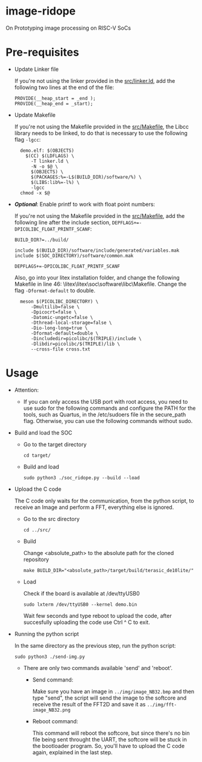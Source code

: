 # image-ridope
On Prototyping image processing on RISC-V SoCs

# Pre-requisites

- Update Linker file

  If you're not using the linker provided in the [src/linker.ld](src/linker.ld), add the following two lines at the end of the file:
  ```
  PROVIDE(__heap_start = _end );
  PROVIDE(__heap_end = _start);
  ```
  
- Update Makefile

  If you're not using the Makefile provided in the [src/Makefile](src/Makefile), the Libcc library needs to be linked, to do that is necessary to use the following flag `-lgcc`:
  
  ```
    demo.elf: $(OBJECTS)
	  $(CC) $(LDFLAGS) \
		-T linker.ld \
		-N -o $@ \
		$(OBJECTS) \
		$(PACKAGES:%=-L$(BUILD_DIR)/software/%) \
		$(LIBS:lib%=-l%) \
		-lgcc
	chmod -x $@
  ```
  
- ***Optional***: Enable printf to work with float point numbers:

  If you're not using the Makefile provided in the [src/Makefile](src/Makefile), add the following line after the include section, `DEPFLAGS+=-DPICOLIBC_FLOAT_PRINTF_SCANF`:
  
  ```
  BUILD_DIR?=../build/

  include $(BUILD_DIR)/software/include/generated/variables.mak
  include $(SOC_DIRECTORY)/software/common.mak

  DEPFLAGS+=-DPICOLIBC_FLOAT_PRINTF_SCANF
  ```
  
  Also, go into your litex installation folder, and change the following Makefile in line 46: \litex\litex\soc\software\libc\Makefile. Change the flag `-Dformat-default` to double.
  
  ```
  	meson $(PICOLIBC_DIRECTORY) \
		-Dmultilib=false \
		-Dpicocrt=false \
		-Datomic-ungetc=false \
		-Dthread-local-storage=false \
		-Dio-long-long=true \
		-Dformat-default=double \
		-Dincludedir=picolibc/$(TRIPLE)/include \
		-Dlibdir=picolibc/$(TRIPLE)/lib \
		--cross-file cross.txt
  ```
  
  
# Usage

 - Attention: 
 	- If you can only access the USB port with root access, you need to use sudo for the following commands and configure the PATH for the tools, such as Quartus, in the 		/etc/sudoers file in the secure_path flag. Otherwise, you can use the following commands without sudo.
 
 - Build and load the SOC
   - Go to the target directory
  
     `cd target/`
     
   - Build and load
    
     `sudo python3 ./soc_ridope.py --build --load`

  - Upload the C code

    The C code only waits for the communication, from the python script, to receive an Image and perform a FFT, everything else is ignored.
    
    - Go to the src directory
      
      `cd ../src/`
      
    - Build
      
      Change <absolute_path> to the absolute path for the cloned repository
      
      `make BUILD_DIR="<absolute_path>/target/build/terasic_de10lite/"`
      
    - Load

      Check if the board is available at /dev/ttyUSB0
      
      `sudo lxterm /dev/ttyUSB0 --kernel demo.bin`
      
       Wait few seconds and type reboot to upload the code, after succesfully uploading the code use Ctrl ^ C to exit.
       
  - Running the python script
    
    In the same directory as the previous step, run the python script:
    
    `sudo python3 ./send-img.py`
    
    - There are only two commands available 'send' and 'reboot'.
      - Send command:
        
        Make sure you have an image in `../img/image_NB32.bmp` and then type "send", the script will send the image to the softcore and receive the result of the FFT2D and save it as `../img/fft-image_NB32.png`
        
      - Reboot command:
        
        This command will reboot the softcore, but since there's no bin file being sent throught the UART, the softcore will be stuck in the bootloader program. So, you'll have to upload the C code again, explained in the last step.
       
       
 


